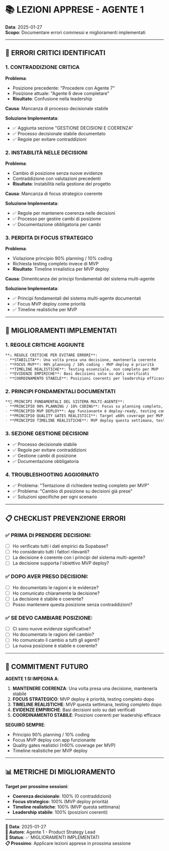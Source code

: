 # 📚 LEZIONI APPRESE - AGENTE 1
**Data**: 2025-01-27  
**Scopo**: Documentare errori commessi e miglioramenti implementati

---

## 🚨 ERRORI CRITICI IDENTIFICATI

### 1. **CONTRADDIZIONE CRITICA**
**Problema**: 
- Posizione precedente: "Procedere con Agente 7"
- Posizione attuale: "Agente 6 deve completare"
- **Risultato**: Confusione nella leadership

**Causa**: Mancanza di processo decisionale stabile

**Soluzione Implementata**:
- ✅ Aggiunta sezione "GESTIONE DECISIONI E COERENZA"
- ✅ Processo decisionale stabile documentato
- ✅ Regole per evitare contraddizioni

### 2. **INSTABILITÀ NELLE DECISIONI**
**Problema**:
- Cambio di posizione senza nuove evidenze
- Contraddizione con valutazioni precedenti
- **Risultato**: Instabilità nella gestione del progetto

**Causa**: Mancanza di focus strategico coerente

**Soluzione Implementata**:
- ✅ Regole per mantenere coerenza nelle decisioni
- ✅ Processo per gestire cambi di posizione
- ✅ Documentazione obbligatoria per cambi

### 3. **PERDITA DI FOCUS STRATEGICO**
**Problema**:
- Violazione principio 90% planning / 10% coding
- Richiesta testing completo invece di MVP
- **Risultato**: Timeline irrealistica per MVP deploy

**Causa**: Dimenticanza dei principi fondamentali del sistema multi-agente

**Soluzione Implementata**:
- ✅ Principi fondamentali del sistema multi-agente documentati
- ✅ Focus MVP deploy come priorità
- ✅ Timeline realistiche per MVP

---

## 🔧 MIGLIORAMENTI IMPLEMENTATI

### 1. **REGOLE CRITICHE AGGIUNTE**
```markdown
**⚠️ REGOLE CRITICHE PER EVITARE ERRORI**:
- **STABILITÀ**: Una volta presa una decisione, mantenerla coerente
- **FOCUS MVP**: 90% planning / 10% coding - MVP deploy è priorità
- **TIMELINE REALISTICHE**: Testing essenziale, non completo per MVP
- **EVIDENZE EMPIRICHE**: Basi decisioni solo su dati verificati
- **COORDINAMENTO STABILE**: Posizioni coerenti per leadership efficace
```

### 2. **PRINCIPI FONDAMENTALI DOCUMENTATI**
```markdown
**🚨 PRINCIPI FONDAMENTALI DEL SISTEMA MULTI-AGENTE**:
- **PRINCIPIO 90% PLANNING / 10% CODING**: Focus su planning completo, coding essenziale
- **PRINCIPIO MVP DEPLOY**: App funzionante è deploy-ready, testing completo dopo
- **PRINCIPIO QUALITY GATES REALISTICI**: Target ≥60% coverage per MVP, non 100%
- **PRINCIPIO TIMELINE REALISTICHE**: MVP deploy questa settimana, testing completo dopo
```

### 3. **SEZIONE GESTIONE DECISIONI**
- ✅ Processo decisionale stabile
- ✅ Regole per evitare contraddizioni
- ✅ Gestione cambi di posizione
- ✅ Documentazione obbligatoria

### 4. **TROUBLESHOOTING AGGIORNATO**
- ✅ Problema: "Tentazione di richiedere testing completo per MVP"
- ✅ Problema: "Cambio di posizione su decisioni già prese"
- ✅ Soluzioni specifiche per ogni scenario

---

## 📋 CHECKLIST PREVENZIONE ERRORI

### ✅ PRIMA DI PRENDERE DECISIONI:
- [ ] Ho verificato tutti i dati empirici da Supabase?
- [ ] Ho considerato tutti i fattori rilevanti?
- [ ] La decisione è coerente con i principi del sistema multi-agente?
- [ ] La decisione supporta l'obiettivo MVP deploy?

### ✅ DOPO AVER PRESO DECISIONI:
- [ ] Ho documentato le ragioni e le evidenze?
- [ ] Ho comunicato chiaramente la decisione?
- [ ] La decisione è stabile e coerente?
- [ ] Posso mantenere questa posizione senza contraddizioni?

### ✅ SE DEVO CAMBIARE POSIZIONE:
- [ ] Ci sono nuove evidenze significative?
- [ ] Ho documentato le ragioni del cambio?
- [ ] Ho comunicato il cambio a tutti gli agenti?
- [ ] La nuova posizione è stabile e coerente?

---

## 🎯 COMMITMENT FUTURO

**AGENTE 1 SI IMPEGNA A**:
1. **MANTENERE COERENZA**: Una volta presa una decisione, mantenerla stabile
2. **FOCUS STRATEGICO**: MVP deploy è priorità, testing completo dopo
3. **TIMELINE REALISTICHE**: MVP questa settimana, testing completo dopo
4. **EVIDENZE EMPIRICHE**: Basi decisioni solo su dati verificati
5. **COORDINAMENTO STABILE**: Posizioni coerenti per leadership efficace

**SEGUIRÒ SEMPRE**:
- Principio 90% planning / 10% coding
- Focus MVP deploy con app funzionante
- Quality gates realistici (≥60% coverage per MVP)
- Timeline realistiche per MVP deploy

---

## 📊 METRICHE DI MIGLIORAMENTO

**Target per prossime sessioni**:
- **Coerenza decisionale**: 100% (0 contraddizioni)
- **Focus strategico**: 100% (MVP deploy priorità)
- **Timeline realistiche**: 100% (MVP questa settimana)
- **Leadership stabile**: 100% (posizioni coerenti)

---

**📅 Data**: 2025-01-27  
**👤 Autore**: Agente 1 - Product Strategy Lead  
**🎯 Status**: ✅ MIGLIORAMENTI IMPLEMENTATI  
**📋 Prossimo**: Applicare lezioni apprese in prossima sessione
